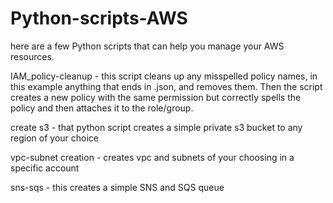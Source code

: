# Python-scripts-AWS
here are a few Python scripts that can help you manage your AWS resources.


IAM_policy-cleanup - this script cleans up any misspelled policy names, in this example anything that ends in .json, and removes them. Then the script creates a new policy with the same permission but correctly spells the policy and then attaches it to the role/group.

create s3 - that python script creates a simple private s3 bucket to any region of your choice

vpc-subnet creation - creates vpc and subnets of your choosing in a specific account

sns-sqs - this creates a simple SNS and SQS queue
